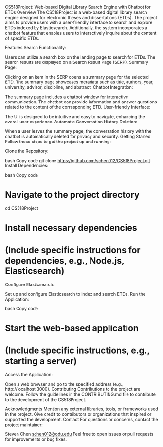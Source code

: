 CS518Project: Web-based Digital Library Search Engine with Chatbot for ETDs
Overview
The CS518Project is a web-based digital library search engine designed for electronic theses and dissertations (ETDs). The project aims to provide users with a user-friendly interface to search and explore ETDs indexed by Elasticsearch. Additionally, the system incorporates a chatbot feature that enables users to interactively inquire about the content of specific ETDs.

Features
Search Functionality:

Users can utilize a search box on the landing page to search for ETDs.
The search results are displayed on a Search Result Page (SERP).
Summary Page:

Clicking on an item in the SERP opens a summary page for the selected ETD.
The summary page showcases metadata such as title, authors, year, university, advisor, discipline, and abstract.
Chatbot Integration:

The summary page includes a chatbot window for interactive communication.
The chatbot can provide information and answer questions related to the content of the corresponding ETD.
User-friendly Interface:

The UI is designed to be intuitive and easy to navigate, enhancing the overall user experience.
Automatic Conversation History Deletion:

When a user leaves the summary page, the conversation history with the chatbot is automatically deleted for privacy and security.
Getting Started
Follow these steps to get the project up and running:

Clone the Repository:

bash
Copy code
git clone https://github.com/schen012/CS518Project.git
Install Dependencies:

bash
Copy code
# Navigate to the project directory
cd CS518Project

# Install necessary dependencies
# (Include specific instructions for dependencies, e.g., Node.js, Elasticsearch)
Configure Elasticsearch:

Set up and configure Elasticsearch to index and search ETDs.
Run the Application:

bash
Copy code
# Start the web-based application
# (Include specific instructions, e.g., starting a server)
Access the Application:

Open a web browser and go to the specified address (e.g., http://localhost:3000).
Contributing
Contributions to the project are welcome. Follow the guidelines in the CONTRIBUTING.md file to contribute to the development of the CS518Project.

Acknowledgments
Mention any external libraries, tools, or frameworks used in the project.
Give credit to contributors or organizations that inspired or supported the development.
Contact
For questions or concerns, contact the project maintainer:

Steven Chen schen012@odu.edu
Feel free to open issues or pull requests for improvements or bug fixes.
